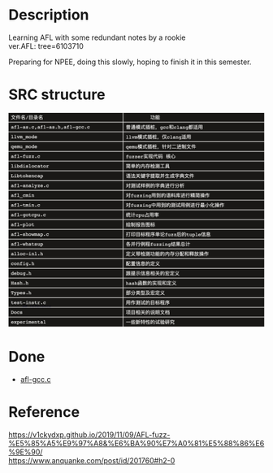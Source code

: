 # Description
Learning AFL with some redundant notes by a rookie       
ver.AFL: tree=6103710       

Preparing for NPEE, doing this slowly, hoping to finish it in this semester.
# SRC structure
![15710161322527](https://raw.githubusercontent.com/Brubbish/pic_bed/master//blog/15710161322527.jpg)

# Done

- [afl-gcc.c](./AFL-master/afl-gcc.c)



# Reference
https://v1ckydxp.github.io/2019/11/09/AFL-fuzz-%E5%85%A5%E9%97%A8&%E6%BA%90%E7%A0%81%E5%88%86%E6%9E%90/          
https://www.anquanke.com/post/id/201760#h2-0
